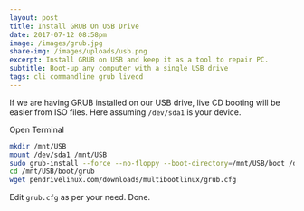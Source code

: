 ```yaml
---
layout: post
title: Install GRUB On USB Drive
date: 2017-07-12 08:58pm
image: /images/grub.jpg
share-img: /images/uploads/usb.png
excerpt: Install GRUB on USB and keep it as a tool to repair PC.
subtitle: Boot-up any computer with a single USB drive
tags: cli commandline grub livecd
---
```

If we are having GRUB installed on our USB drive, live CD booting will be easier from ISO files. Here assuming ``/dev/sda1`` is your device.

Open Terminal

```bash
mkdir /mnt/USB
mount /dev/sda1 /mnt/USB
sudo grub-install --force --no-floppy --boot-directory=/mnt/USB/boot /dev/sda
cd /mnt/USB/boot/grub
wget pendrivelinux.com/downloads/multibootlinux/grub.cfg
```

Edit `grub.cfg` as per your need.
Done.
